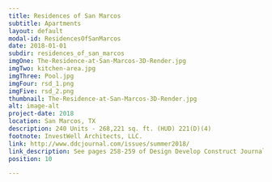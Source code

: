 ```yaml
---
title: Residences of San Marcos
subtitle: Apartments
layout: default
modal-id: ResidencesOfSanMarcos
date: 2018-01-01
subdir: residences_of_san_marcos
imgOne: The-Residence-at-San-Marcos-3D-Render.jpg
imgTwo: kitchen-area.jpg
imgThree: Pool.jpg
imgFour: rsd_1.png
imgFive: rsd_2.png
thumbnail: The-Residence-at-San-Marcos-3D-Render.jpg
alt: image-alt
project-date: 2018
location: San Marcos, TX
description: 240 Units - 268,221 sq. ft. (HUD) 221(D)(4)
footnote: InvestWell Architects, LLC.
link: http://www.ddcjournal.com/issues/summer2018/
link_description: See pages 258-259 of Design Develop Construct Journal
position: 10

---
```

